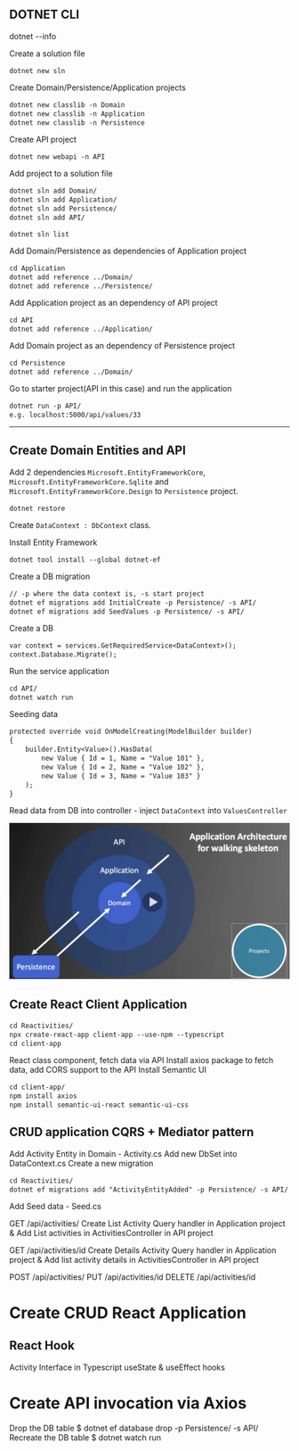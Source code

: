 ## DOTNET CLI

dotnet --info

Create a solution file

```
dotnet new sln
```

Create Domain/Persistence/Application projects

```
dotnet new classlib -n Domain
dotnet new classlib -n Application
dotnet new classlib -n Persistence
```

Create API project

```
dotnet new webapi -n API
```

Add project to a solution file

```
dotnet sln add Domain/
dotnet sln add Application/
dotnet sln add Persistence/
dotnet sln add API/
```

```
dotnet sln list
```

Add Domain/Persistence as dependencies of Application project

```
cd Application
dotnet add reference ../Domain/
dotnet add reference ../Persistence/
```

Add Application project as an dependency of API project

```
cd API
dotnet add reference ../Application/
```

Add Domain project as an dependency of Persistence project

```
cd Persistence
dotnet add reference ../Domain/
```

Go to starter project(API in this case) and run the application

```
dotnet run -p API/
e.g. localhost:5000/api/values/33
```

---

## Create Domain Entities and API

Add 2 dependencies `Microsoft.EntityFrameworkCore`, `Microsoft.EntityFrameworkCore.Sqlite` and `Microsoft.EntityFrameworkCore.Design` to `Persistence` project.

```
dotnet restore
```

Create `DataContext : DbContext` class.

Install Entity Framework

```
dotnet tool install --global dotnet-ef
```

Create a DB migration

```
// -p where the data context is, -s start project
dotnet ef migrations add InitialCreate -p Persistence/ -s API/
dotnet ef migrations add SeedValues -p Persistence/ -s API/
```

Create a DB

```
var context = services.GetRequiredService<DataContext>();
context.Database.Migrate();
```

Run the service application

```
cd API/
dotnet watch run
```

Seeding data

```
protected override void OnModelCreating(ModelBuilder builder)
{
    builder.Entity<Value>().HasData(
        new Value { Id = 1, Name = "Value 101" },
        new Value { Id = 2, Name = "Value 102" },
        new Value { Id = 3, Name = "Value 103" }
    );
}
```

Read data from DB into controller - inject `DataContext` into `ValuesController`

![](img_src/application_architecture.png)

## Create React Client Application

```
cd Reactivities/
npx create-react-app client-app --use-npm --typescript
cd client-app
```

React class component, fetch data via API
Install axios package to fetch data, add CORS support to the API
Install Semantic UI

```
cd client-app/
npm install axios
npm install semantic-ui-react semantic-ui-css
```

## CRUD application CQRS + Mediator pattern

Add Activity Entity in Domain - Activity.cs
Add new DbSet<Activity> into DataContext.cs
Create a new migration

```
cd Reactivities/
dotnet ef migrations add "ActivityEntityAdded" -p Persistence/ -s API/
```

Add Seed data - Seed.cs

GET /api/activities/
Create List Activity Query handler in Application project & Add List activities in ActivitiesController in API project

GET /api/activities/id
Create Details Activity Query handler in Application project & Add list activity details in ActivitiesController in API project

POST /api/activities/
PUT /api/activities/id
DELETE /api/activities/id

# Create CRUD React Application

## React Hook

Activity Interface in Typescript
useState & useEffect hooks

# Create API invocation via Axios

Drop the DB table
$ dotnet ef database drop -p Persistence/ -s API/
Recreate the DB table
$ dotnet watch run
